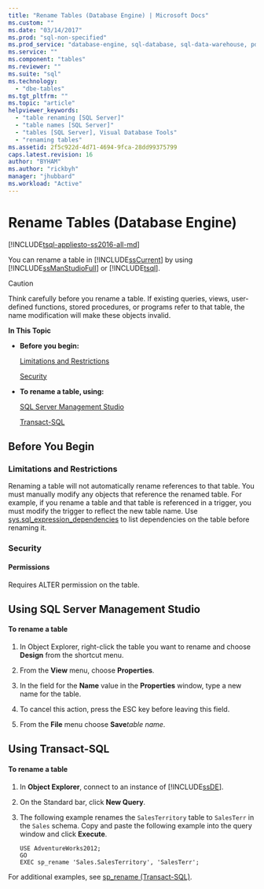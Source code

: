 ```yaml
---
title: "Rename Tables (Database Engine) | Microsoft Docs"
ms.custom: ""
ms.date: "03/14/2017"
ms.prod: "sql-non-specified"
ms.prod_service: "database-engine, sql-database, sql-data-warehouse, pdw"
ms.service: ""
ms.component: "tables"
ms.reviewer: ""
ms.suite: "sql"
ms.technology: 
  - "dbe-tables"
ms.tgt_pltfrm: ""
ms.topic: "article"
helpviewer_keywords: 
  - "table renaming [SQL Server]"
  - "table names [SQL Server]"
  - "tables [SQL Server], Visual Database Tools"
  - "renaming tables"
ms.assetid: 2f5c922d-4d71-4694-9fca-28dd99375799
caps.latest.revision: 16
author: "BYHAM"
ms.author: "rickbyh"
manager: "jhubbard"
ms.workload: "Active"
---
```

# Rename Tables (Database Engine)
[!INCLUDE[tsql-appliesto-ss2016-all-md](../../includes/tsql-appliesto-ss2016-all-md.md)]

  You can rename a table in [!INCLUDE[ssCurrent](../../includes/sscurrent-md.md)] by using [!INCLUDE[ssManStudioFull](../../includes/ssmanstudiofull-md.md)] or [!INCLUDE[tsql](../../includes/tsql-md.md)].  
  
> [!CAUTION]  
>  Think carefully before you rename a table. If existing queries, views, user-defined functions, stored procedures, or programs refer to that table, the name modification will make these objects invalid.  
  
 **In This Topic**  
  
-   **Before you begin:**  
  
     [Limitations and Restrictions](#Restrictions)  
  
     [Security](#Security)  
  
-   **To rename a table, using:**  
  
     [SQL Server Management Studio](#SSMSProcedure)  
  
     [Transact-SQL](#TsqlProcedure)  
  
##  <a name="BeforeYouBegin"></a> Before You Begin  
  
###  <a name="Restrictions"></a> Limitations and Restrictions  
 Renaming a table will not automatically rename references to that table. You must manually modify any objects that reference the renamed table. For example, if you rename a table and that table is referenced in a trigger, you must modify the trigger to reflect the new table name. Use [sys.sql_expression_dependencies](../../relational-databases/system-catalog-views/sys-sql-expression-dependencies-transact-sql.md) to list dependencies on the table before renaming it.  
  
###  <a name="Security"></a> Security  
  
####  <a name="Permissions"></a> Permissions  
 Requires ALTER permission on the table.  
  
##  <a name="SSMSProcedure"></a> Using SQL Server Management Studio  
  
#### To rename a table  
  
1.  In Object Explorer, right-click the table you want to rename and choose **Design** from the shortcut menu.  
  
2.  From the **View** menu, choose **Properties**.  
  
3.  In the field for the **Name** value in the **Properties** window, type a new name for the table.  
  
4.  To cancel this action, press the ESC key before leaving this field.  
  
5.  From the **File** menu choose **Save***table name*.  
  
##  <a name="TsqlProcedure"></a> Using Transact-SQL  
  
#### To rename a table  
  
1.  In **Object Explorer**, connect to an instance of [!INCLUDE[ssDE](../../includes/ssde-md.md)].  
  
2.  On the Standard bar, click **New Query**.  
  
3.  The following example renames the `SalesTerritory` table to `SalesTerr` in the `Sales` schema. Copy and paste the following example into the query window and click **Execute**.  
  
    ```  
    USE AdventureWorks2012;   
    GO  
    EXEC sp_rename 'Sales.SalesTerritory', 'SalesTerr';  
    ```  
  
 For additional examples, see [sp_rename &#40;Transact-SQL&#41;](../../relational-databases/system-stored-procedures/sp-rename-transact-sql.md).  
  
  

